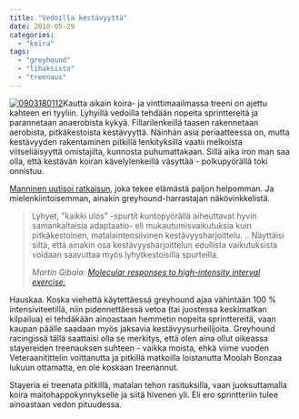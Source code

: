 ```yaml
---
title: "Vedoilla kestävyyttä"
date: 2010-05-29
categories: 
  - "koira"
tags: 
  - "greyhound"
  - "lihaksisto"
  - "treenaus"
---
```


[![0903180112](images/0903180112-300x233.jpg)](https://www.katiska.eu/wp-content/uploads/2010/05/0903180112.jpg)Kautta aikain koira- ja vinttimaailmassa treeni on ajettu kahteen eri tyyliin. Lyhyillä vedoilla tehdään nopeita sprinttereitä ja parannetaan anaerobista kykyä. Fillarilenkeillä taasen rakennetaan aerobista, pitkäkestoista kestävyyttä. Näinhän asia periaatteessa on, mutta kestävyyden rakentaminen pitkillä lenkityksillä vaatii melkoista viitseliäisyyttä omistajilta, kunnosta puhumattakaan. Sillä aika iron man saa olla, että kestävän koiran kävelylenkeillä väsyttää - polkupyörällä toki onnistuu.

<!--more-->

[Manninen uutisoi ratkaisun](http://manninen-nutraceuticals.blogspot.com/2010/05/tri-gibalan-pikakuntokuuri.html), joka tekee elämästä paljon helpomman. Ja mielenkiintoisemman, ainakin greyhound-harrastajan näkövinkkelistä.

> Lyhyet, "kaikki ulos" -spurtit kuntopyörällä aiheuttavat hyvin samankaltaisia adaptaatio- eli mukautumisvaikutuksia kuin pitkäkestoinen, matalaintensiivinen kestävyysharjoittelu. .. Näyttäisi siltä, että ainakin osa kestävyysharjoittelun edullista vaikutuksista voidaan saavuttaa myös lyhytkestoisilla spurteilla.
> 
> _Martin Gibala: [Molecular responses to high-intensity interval exercise.](http://article.pubs.nrc-cnrc.gc.ca/ppv/RPViewDoc?issn=1715-5312&volume=34&issue=3&startPage=428)_

Hauskaa. Koska viehettä käytettäessä greyhound ajaa vähintään 100 % intensiviteetillä, niin pidennettäessä vetoa (tai juostessa keskimatkan kilpailua) ei tehdäkään ainoastaan hemmetin nopeita sprinttereitä, vaan kaupan päälle saadaan myös jaksavia kestävyysurheilijoita. Greyhound racingissä tällä saattaisi olla se merkitys, että olen aina ollut oikeassa stayereiden treenauksen suhteen - vaikka moista, ehkä viime vuoden Veteraanitittelin voittanutta ja pitkillä matkoilla loistanutta Moolah Bonzaa lukuun ottamatta, en ole koskaan treenannut.

Stayeria ei treenata pitkillä, matalan tehon rasituksilla, vaan juoksuttamalla koira maitohappokynnykselle ja siitä hivenen yli. Eli ero sprintteriin tulee ainoastaan vedon pituudessa.
